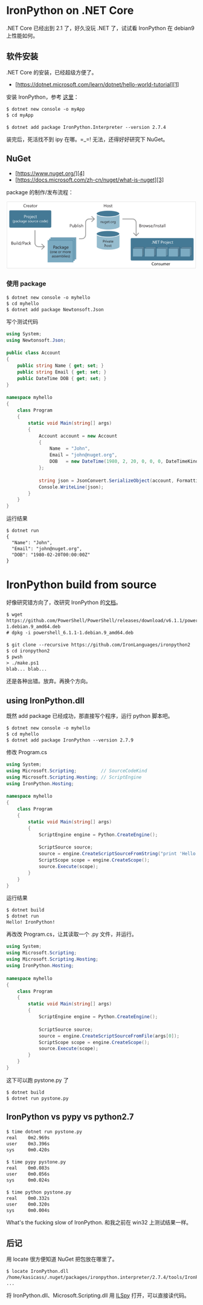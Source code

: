 # IronPython on .NET Core

.NET Core 已经出到 2.1 了，好久没玩 .NET 了，试试看 IronPython 在 debian9 上性能如何。


## 软件安装

.NET Core 的安装，已经超级方便了。

 * [https://dotnet.microsoft.com/learn/dotnet/hello-world-tutorial][1]

安装 IronPython，参考 [这里][2]：

```
$ dotnet new console -o myApp
$ cd myApp

$ dotnet add package IronPython.Interpreter --version 2.7.4
```

装完后，死活找不到 ipy 在哪。=_=! 无法，还得好好研究下 NuGet。


## NuGet

 * [https://www.nuget.org/][4]
 * [https://docs.microsoft.com/zh-cn/nuget/what-is-nuget][3]

package 的制作/发布流程：

![](2018_11_28_ironpython_on_dotnet_core_image_01.png)


### 使用 package

```
$ dotnet new console -o myhello
$ cd myhello
$ dotnet add package Newtonsoft.Json
```

写个测试代码

```C#
using System;
using Newtonsoft.Json;

public class Account
{
    public string Name { get; set; }
    public string Email { get; set; }
    public DateTime DOB { get; set; }
}

namespace myhello
{
    class Program
    {   
        static void Main(string[] args)
        {   
            Account account = new Account
            {   
                Name  = "John",
                Email = "john@nuget.org",
                DOB   = new DateTime(1980, 2, 20, 0, 0, 0, DateTimeKind.Utc),
            };  

            string json = JsonConvert.SerializeObject(account, Formatting.Indented);
            Console.WriteLine(json);
        }   
    }   
}
```

运行结果

```
$ dotnet run
{
  "Name": "John",
  "Email": "john@nuget.org",
  "DOB": "1980-02-20T00:00:00Z"
}
```

# IronPython build from source

好像研究错方向了，改研究 IronPython 的[文档][5]。

```
$ wget https://github.com/PowerShell/PowerShell/releases/download/v6.1.1/powershell_6.1.1-1.debian.9_amd64.deb
# dpkg -i powershell_6.1.1-1.debian.9_amd64.deb

$ git clone --recursive https://github.com/IronLanguages/ironpython2
$ cd ironpython2
$ pwsh
> ./make.ps1
blab... blab...
```

还是各种出错。放弃。再换个方向。


## using IronPython.dll

既然 add package 已经成功，那直接写个程序，运行 python 脚本吧。

```
$ dotnet new console -o myhello
$ cd myhello
$ dotnet add package IronPython --version 2.7.9
```

修改 Program.cs

```C#
using System;
using Microsoft.Scripting;         // SourceCodeKind
using Microsoft.Scripting.Hosting; // ScriptEngine
using IronPython.Hosting;

namespace myhello
{
    class Program
    {
        static void Main(string[] args)
        {
            ScriptEngine engine = Python.CreateEngine();

            ScriptSource source;
            source = engine.CreateScriptSourceFromString("print 'Hello! IronPython!'", SourceCodeKind.Statements);
            ScriptScope scope = engine.CreateScope();
            source.Execute(scope);
        }
    }
}
```

运行结果

```
$ dotnet build
$ dotnet run
Hello! IronPython!
```

再改改 Program.cs，让其读取一个 .py 文件，并运行。

```C#
using System;
using Microsoft.Scripting;
using Microsoft.Scripting.Hosting;
using IronPython.Hosting;

namespace myhello
{
    class Program
    {
        static void Main(string[] args)
        {
            ScriptEngine engine = Python.CreateEngine();

            ScriptSource source;
            source = engine.CreateScriptSourceFromFile(args[0]);
            ScriptScope scope = engine.CreateScope();
            source.Execute(scope);
        }
    }
}
```

这下可以跑 pystone.py 了

```
$ dotnet build
$ dotnet run pystone.py
```

## IronPython vs pypy vs python2.7

```
$ time dotnet run pystone.py 
real    0m2.969s
user    0m3.396s
sys     0m0.420s

$ time pypy pystone.py
real    0m0.083s
user    0m0.056s
sys     0m0.024s

$ time python pystone.py
real    0m0.332s
user    0m0.320s
sys     0m0.004s
```

What's the fucking slow of IronPython. 和我之前在 win32 上测试结果一样。

## 后记

用 locate 很方便知道 NuGet 把包放在哪里了。

```
$ locate IronPython.dll
/home/kasicass/.nuget/packages/ironpython.interpreter/2.7.4/tools/IronPython.dll
...
```

将 IronPython.dll、Microsoft.Scripting.dll 用 [ILSpy][6] 打开，可以直接读代码。

[1]:https://dotnet.microsoft.com/learn/dotnet/hello-world-tutorial
[2]:https://www.nuget.org/packages/IronPython/
[3]:https://docs.microsoft.com/zh-cn/nuget/what-is-nuget
[4]:https://www.nuget.org/
[5]:https://github.com/IronLanguages/ironpython2/blob/master/Documentation/building.md
[6]:https://github.com/icsharpcode/ILSpy

